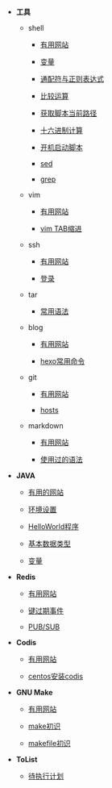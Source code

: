 

* **工具**

  * shell
  
    * [有用网站](/docs/shell/website.md)
    
    * [变量](/docs/shell/variable.md)
 
    * [通配符与正则表达式](/docs/shell/regx.md)
 
    * [比较运算](/docs/shell/cmp.md)

    * [获取脚本当前路径](/docs/shell/getScriptPath.md)

    * [十六进制计算](/docs/shell/hex-cal.md)
    
    * [开机启动脚本](/docs/shell/autostart.md)

    * [sed](/docs/shell/sed.md)
  
    * [grep](/docs/shell/grep.md)
    
  * vim
	
    * [有用网站](/docs/vim/website.md)
    
    * [vim TAB缩进](/docs/vim/vimtab.md)

  * ssh
  
    * [有用网站](/docs/ssh/website.md)   
    
    * [登录](/docs/ssh/login.md)
  
  * tar
    
    * [常用语法](/docs/tar/usage.md)
   
  * blog
    
    * [有用网站](/docs/blog/website.md)
 
    * [hexo常用命令](/docs/blog/hexo-cmd.md)
	
  * git

    * [有用网站](/docs/git/website.md)
    
    * [hosts](/docs/git/sundry.md)

  * markdown
  
    * [有用网站](/docs/markdown/website.md)
	
	* [使用过的语法](/docs/markdown/usedsyntax.md)
	
* **JAVA**
  
  * [有用的网站](/docs/java/website.md)
  
  * [环境设置](/docs/java/setenv.md)
  
  * [HelloWorld程序](/docs/java/helloworld.md)
  
  * [基本数据类型](/docs/java/datatype.md)
  
  * [变量](/docs/java/variable.md)
 
* **Redis**
 
   * [有用网站](/docs/redis/website.md)
   
   * [键过期事件](/docs/redis/expire.md)

   * [PUB/SUB](/docs/redis/pubsub.md)
    	
* **Codis**
 
   * [有用网站](/docs/codis/website.md)
   
   * [centos安装codis](/docs/codis/install.md)

* **GNU Make**

   * [有用网站](/docs/make/website.md)
   
   * [make初识](/docs/make/profile.md)
   
   * [makefile初识](/docs/make/makefileintroduction.md)
   
* **ToList**

   * [待执行计划](/docs/todolist/todolist.md)
   
